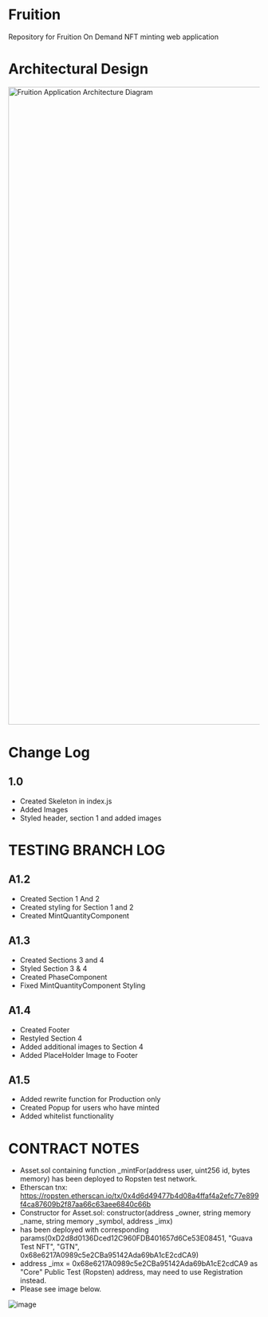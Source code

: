# Fruition
Repository for Fruition On Demand NFT minting web application

# Architectural Design
<img width="1280" alt="Fruition Application Architecture Diagram" src="https://user-images.githubusercontent.com/11862392/152111644-e616ac40-e120-43d3-92e4-69916e57edb1.png">

# Change Log

## 1.0
* Created Skeleton in index.js
* Added Images
* Styled header, section 1 and added images

# TESTING BRANCH LOG

## A1.2
* Created Section 1 And 2
* Created styling for Section 1 and 2
* Created MintQuantityComponent

## A1.3
* Created Sections 3 and 4
* Styled Section 3 & 4
* Created PhaseComponent
* Fixed MintQuantityComponent Styling

## A1.4
* Created Footer
* Restyled Section 4
* Added additional images to Section 4
* Added PlaceHolder Image to Footer

##  A1.5
* Added rewrite function for Production only
* Created Popup for users who have minted
* Added whitelist functionality

# CONTRACT NOTES

* Asset.sol containing function _mintFor(address user, uint256 id, bytes memory) has been deployed to Ropsten test network.
*   Etherscan tnx: https://ropsten.etherscan.io/tx/0x4d6d49477b4d08a4ffaf4a2efc77e899f4ca87609b2f87aa66c63aee6840c66b
* Constructor for Asset.sol: constructor(address _owner, string memory _name, string memory _symbol, address _imx)
*   has been deployed with corresponding params(0xD2d8d0136Dced12C960FDB401657d6Ce53E08451, "Guava Test NFT", "GTN", 0x68e6217A0989c5e2CBa95142Ada69bA1cE2cdCA9)
*   address _imx = 0x68e6217A0989c5e2CBa95142Ada69bA1cE2cdCA9 as "Core" Public Test (Ropsten) address, may need to use Registration instead.
* Please see image below.

![image](https://user-images.githubusercontent.com/11862392/152404844-254d5e6e-79a0-4dc0-b738-0520179130b7.png)
